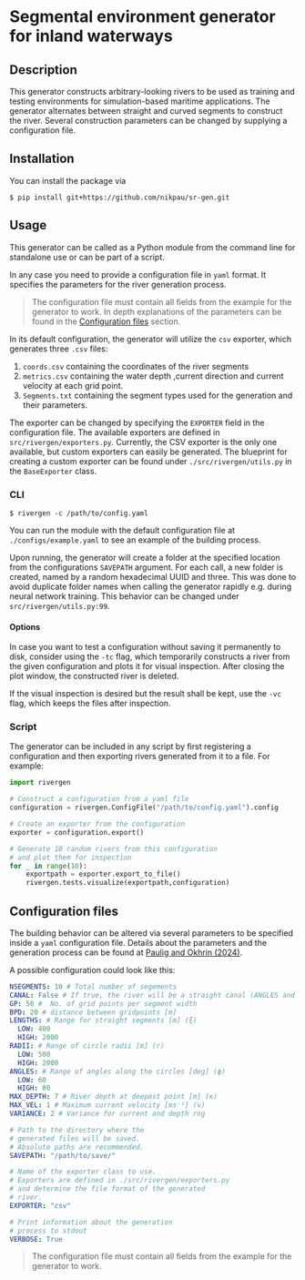 # Segmental environment generator for inland waterways

## Description

This generator constructs arbitrary-looking rivers to be used as training and testing environments for simulation-based maritime applications. The generator alternates between straight and curved segments to construct the river. Several construction parameters can be changed by supplying a configuration file.

## Installation

You can install the package via

```console
$ pip install git+https://github.com/nikpau/sr-gen.git
```

## Usage

This generator can be called as a Python module from the command line for standalone use or can be part of a script.

In any case you need to provide a configuration file in `yaml` format. It specifies the parameters for the river generation process.
> The configuration file must contain all fields from the example for the generator to work. In depth explanations of the parameters can be found in the [Configuration files](#configuration-files) section. 

In its default configuration, the generator will  utilize the `csv` exporter, which generates three `.csv` files:
1. `coords.csv` containing the coordinates of the river segments
2. `metrics.csv` containing the water depth ,current direction and current velocity at each grid point.
3. `Segments.txt` containing the segment types used for the generation and their parameters.

The exporter can be changed by specifying the `EXPORTER` field in the configuration file. The available exporters are defined in `src/rivergen/exporters.py`. Currently, the CSV exporter is the only one available, but custom exporters can easily be generated. The blueprint for creating a custom exporter can be found under `./src/rivergen/utils.py` in the `BaseExporter` class.

### CLI
```console
$ rivergen -c /path/to/config.yaml
```
You can run the module with the default configuration file at `./configs/example.yaml` to see an example of the building process.

Upon running, the generator will create a folder at the specified location from the configurations `SAVEPATH` argument. For each call, a new folder is created, named by a random hexadecimal UUID and three. This was done to avoid duplicate folder names when calling the generator rapidly e.g. during neural network training. This behavior can be changed under `src/rivergen/utils.py:99`.

#### Options

In case you want to test a configuration without saving it permanently to disk, consider using the `-tc` flag, which temporarily constructs a river from the given configuration and plots it for visual inspection. After closing the plot window, the constructed river is deleted.

If the visual inspection is desired but the result shall be kept, use the `-vc` flag, which keeps the files after inspection.

### Script

The generator can be included in any script by first registering a configuration and then exporting rivers generated from it to a file. For example:

```python
import rivergen

# Construct a configuration from a yaml file
configuration = rivergen.ConfigFile("/path/to/config.yaml").config

# Create an exporter from the configuration
exporter = configuration.export()

# Generate 10 random rivers from this configuration
# and plot them for inspection
for _ in range(10):
    exportpath = exporter.export_to_file()
    rivergen.tests.visualize(exportpath,configuration)


```

## Configuration files

The building behavior can be altered via several parameters to be specified inside a `yaml` configuration file. Details about the parameters and the generation process can be found at [Paulig and Okhrin (2024)](https://doi.org/10.1016/j.oceaneng.2024.117207).

A possible configuration could look like this:

```yaml
NSEGMENTS: 10 # Total number of segements
CANAL: False # If true, the river will be a straight canal (ANGLES and RADII will be ignored)
GP: 50 #  No. of grid points per segment width
BPD: 20 # distance between gridpoints [m]
LENGTHS: # Range for straight segments [m] (ξ)
  LOW: 400
  HIGH: 2000
RADII: # Range of circle radii [m] (r)
  LOW: 500
  HIGH: 2000
ANGLES: # Range of angles along the circles [deg] (ϕ)
  LOW: 60
  HIGH: 80
MAX_DEPTH: 7 # River depth at deepest point [m] (κ)
MAX_VEL: 1 # Maximum current velocity [ms⁻¹] (ν)
VARIANCE: 2 # Variance for current and depth rng

# Path to the directory where the
# generated files will be saved.
# Absolute paths are recommended.
SAVEPATH: "/path/to/save/"

# Name of the exporter class to use.
# Exporters are defined in ./src/rivergen/exporters.py
# and determine the file format of the generated
# river.
EXPORTER: "csv"

# Print information about the generation 
# process to stdout
VERBOSE: True
```
> The configuration file must contain all fields from the example for the generator to work.
